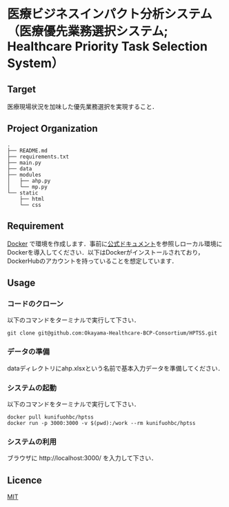 # 医療ビジネスインパクト分析システム（医療優先業務選択システム; Healthcare Priority Task Selection System）

## Target

医療現場状況を加味した優先業務選択を実現すること．

## Project Organization

    .
    ├── README.md
    ├── requirements.txt
    ├── main.py
    ├── data
    ├── modules
    │   ├── ahp.py
    │   └── mp.py
    └── static
        ├── html
        └── css

## Requirement

[Docker](https://www.docker.com/) で環境を作成します．事前に[公式ドキュメント](https://docs.docker.com/)を参照しローカル環境にDockerを導入してください．以下はDockerがインストールされており，DockerHubのアカウントを持っていることを想定しています．

## Usage

### コードのクローン

以下のコマンドをターミナルで実行して下さい．
```shell
git clone git@github.com:Okayama-Healthcare-BCP-Consortium/HPTSS.git
```

### データの準備

dataディレクトリにahp.xlsxという名前で基本入力データを準備してください．

### システムの起動

以下のコマンドをターミナルで実行して下さい．
```shell
docker pull kunifuohbc/hptss
docker run -p 3000:3000 -v $(pwd):/work --rm kunifuohbc/hptss
```

### システムの利用

ブラウザに http://localhost:3000/ を入力して下さい．

## Licence

[MIT](https://github.com/tcnksm/tool/blob/master/LICENCE)
